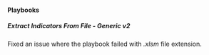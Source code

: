 
#### Playbooks
##### Extract Indicators From File - Generic v2
Fixed an issue where the playbook failed with *.xlsm* file extension.
